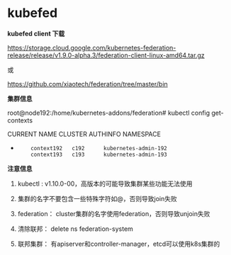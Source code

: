 # kubefed 

**kubefed client 下载**

https://storage.cloud.google.com/kubernetes-federation-release/release/v1.9.0-alpha.3/federation-client-linux-amd64.tar.gz

或

https://github.com/xiaotech/federation/tree/master/bin


**集群信息**

root@node192:/home/kubernetes-addons/federation# kubectl config get-contexts 

CURRENT   NAME         CLUSTER   AUTHINFO               NAMESPACE
*         context192   c192      kubernetes-admin-192   
          context193   c193      kubernetes-admin-193   


**注意信息**
 
1. kubectl : v1.10.0-00，高版本的可能导致集群某些功能无法使用

2. 集群的名字不要包含一些特殊字符如@，否则导致join失败

3. federation： cluster集群的名字使用federation，否则导致unjoin失败

4. 清除联邦： delete ns federation-system

5. 联邦集群： 有apiserver和controller-manager，etcd可以使用k8s集群的
